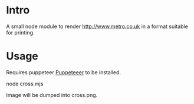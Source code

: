 # Intro
A small node module to render http://www.metro.co.uk in a format suitable for printing.

# Usage
Requires puppeteer [Puppeteeer](https://pptr.dev/) to be installed.

node cross.mjs

Image will be dumped into cross.png.
